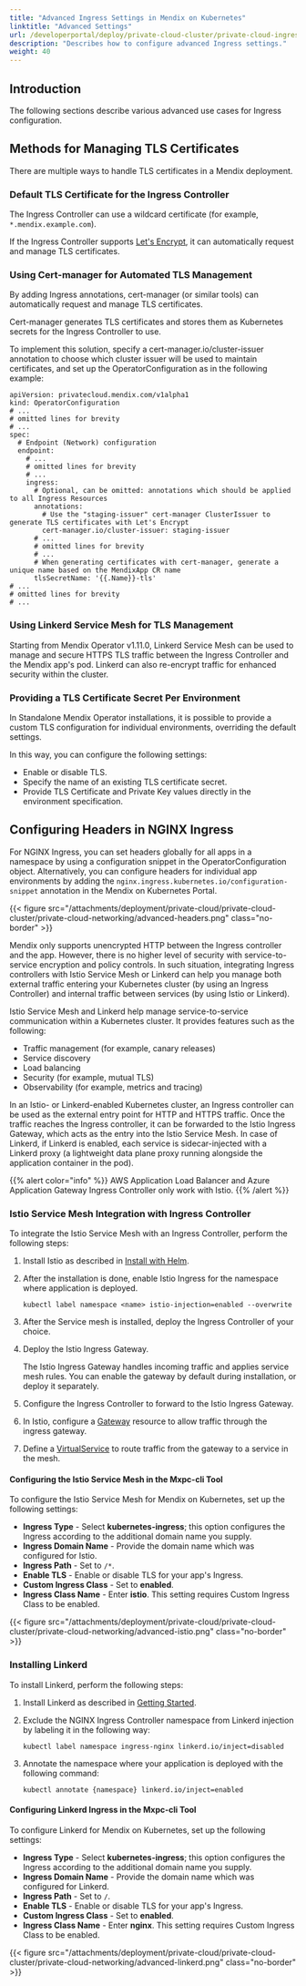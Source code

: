 ```yaml
---
title: "Advanced Ingress Settings in Mendix on Kubernetes"
linktitle: "Advanced Settings"
url: /developerportal/deploy/private-cloud-cluster/private-cloud-ingress-settings/advanced/
description: "Describes how to configure advanced Ingress settings."
weight: 40
---
```


## Introduction

The following sections describe various advanced use cases for Ingress configuration.

## Methods for Managing TLS Certificates

There are multiple ways to handle TLS certificates in a Mendix deployment.

### Default TLS Certificate for the Ingress Controller

The Ingress Controller can use a wildcard certificate (for example, `*.mendix.example.com`).

If the Ingress Controller supports [Let's Encrypt](https://doc.traefik.io/traefik/https/acme/), it can automatically request and manage TLS certificates.

### Using Cert-manager for Automated TLS Management

By adding Ingress annotations, cert-manager (or similar tools) can automatically request and manage TLS certificates.

Cert-manager generates TLS certificates and stores them as Kubernetes secrets for the Ingress Controller to use.

To implement this solution, specify a cert-manager.io/cluster-issuer annotation to choose which cluster issuer will be used to maintain certificates, and set up the OperatorConfiguration as in the following example:

```text
apiVersion: privatecloud.mendix.com/v1alpha1
kind: OperatorConfiguration
# ...
# omitted lines for brevity
# ...
spec:
  # Endpoint (Network) configuration
  endpoint:
    # ...
    # omitted lines for brevity
    # ...
    ingress:
      # Optional, can be omitted: annotations which should be applied to all Ingress Resources
      annotations:
        # Use the "staging-issuer" cert-manager ClusterIssuer to generate TLS certificates with Let's Encrypt
        cert-manager.io/cluster-issuer: staging-issuer
      # ...
      # omitted lines for brevity
      # ...
      # When generating certificates with cert-manager, generate a unique name based on the MendixApp CR name
      tlsSecretName: '{{.Name}}-tls'
# ...
# omitted lines for brevity
# ...
```

### Using Linkerd Service Mesh for TLS Management

Starting from Mendix Operator v1.11.0, Linkerd Service Mesh can be used to manage and secure HTTPS TLS traffic between the Ingress Controller and the Mendix app's pod. Linkerd can also re-encrypt traffic for enhanced security within the cluster.

### Providing a TLS Certificate Secret Per Environment

In Standalone Mendix Operator installations, it is possible to provide a custom TLS configuration for individual environments, overriding the default settings. 

In this way, you can configure the following settings:

* Enable or disable TLS.
* Specify the name of an existing TLS certificate secret.
* Provide TLS Certificate and Private Key values directly in the environment specification.

## Configuring Headers in NGINX Ingress

For NGINX Ingress, you can set headers globally for all apps in a namespace by using a configuration snippet in the OperatorConfiguration object. Alternatively, you can configure headers for individual app environments by adding the `nginx.ingress.kubernetes.io/configuration-snippet` annotation in the Mendix on Kubernetes Portal.

{{< figure src="/attachments/deployment/private-cloud/private-cloud-cluster/private-cloud-networking/advanced-headers.png" class="no-border" >}}

Mendix only supports unencrypted HTTP between the Ingress controller and the app. However, there is no higher level of security with service-to-service encryption and policy controls. In such situation, integrating Ingress controllers with Istio Service Mesh or Linkerd can help you manage both external traffic entering your Kubernetes cluster (by using an Ingress Controller) and internal traffic between services (by using Istio or Linkerd).

Istio Service Mesh and Linkerd help manage service-to-service communication within a Kubernetes cluster. It provides features such as the following:

* Traffic management (for example, canary releases)
* Service discovery
* Load balancing
* Security (for example, mutual TLS)
* Observability (for example, metrics and tracing)

In an Istio- or Linkerd-enabled Kubernetes cluster, an Ingress controller can be used as the external entry point for HTTP and HTTPS traffic. Once the traffic reaches the Ingress controller, it can be forwarded to the Istio Ingress Gateway, which acts as the entry into the Istio Service Mesh. In case of Linkerd, if Linkerd is enabled, each service is sidecar-injected with a Linkerd proxy (a lightweight data plane proxy running alongside the application container in the pod).

{{% alert color="info" %}}
AWS Application Load Balancer and Azure Application Gateway Ingress Controller only work with Istio.
{{% /alert %}}

### Istio Service Mesh Integration with Ingress Controller

To integrate the Istio Service Mesh with an Ingress Controller, perform the following steps:

1. Install Istio as described in [Install with Helm](https://istio.io/latest/docs/setup/install/helm/).
2. After the installation is done, enable Istio Ingress for the namespace where application is deployed.

    ```text
    kubectl label namespace <name> istio-injection=enabled --overwrite
    ```

3. After the Service mesh is installed, deploy the Ingress Controller of your choice.
4. Deploy the Istio Ingress Gateway. 

    The Istio Ingress Gateway handles incoming traffic and applies service mesh rules. You can enable the gateway by default during installation, or deploy it separately.

5. Configure the Ingress Controller to forward to the Istio Ingress Gateway.
6. In Istio, configure a [Gateway](https://istio.io/latest/docs/reference/config/networking/gateway/) resource to allow traffic through the ingress gateway.
7. Define a [VirtualService](https://istio.io/latest/docs/reference/config/networking/virtual-service/) to route traffic from the gateway to a service in the mesh.

#### Configuring the Istio Service Mesh in the Mxpc-cli Tool

To configure the Istio Service Mesh for Mendix on Kubernetes, set up the following settings:

* **Ingress Type** - Select **kubernetes-ingress**; this option configures the Ingress according to the additional domain name you supply. 
* **Ingress Domain Name** - Provide the domain name which was configured for Istio.
* **Ingress Path** - Set to `/*`. 
* **Enable TLS** - Enable or disable TLS for your app's Ingress.
* **Custom Ingress Class** - Set to **enabled**.
* **Ingress Class Name** - Enter **istio**. This setting requires Custom Ingress Class to be enabled.

{{< figure src="/attachments/deployment/private-cloud/private-cloud-cluster/private-cloud-networking/advanced-istio.png" class="no-border" >}}

### Installing Linkerd

To install Linkerd, perform the following steps:

1. Install Linkerd as described in [Getting Started](https://linkerd.io/2.17/getting-started/).
2. Exclude the NGINX Ingress Controller namespace from Linkerd injection by labeling it in the following way:

    ```text
    kubectl label namespace ingress-nginx linkerd.io/inject=disabled
    ```

3. Annotate the namespace where your application is deployed with the following command:

    ```text
    kubectl annotate {namespace} linkerd.io/inject=enabled
    ```

#### Configuring Linkerd Ingress in the Mxpc-cli Tool

To configure Linkerd for Mendix on Kubernetes, set up the following settings:

* **Ingress Type** - Select **kubernetes-ingress**; this option configures the Ingress according to the additional domain name you supply. 
* **Ingress Domain Name** - Provide the domain name which was configured for Linkerd.
* **Ingress Path** - Set to `/`. 
* **Enable TLS** - Enable or disable TLS for your app's Ingress.
* **Custom Ingress Class** - Set to **enabled**.
* **Ingress Class Name** - Enter **nginx**. This setting requires Custom Ingress Class to be enabled.

{{< figure src="/attachments/deployment/private-cloud/private-cloud-cluster/private-cloud-networking/advanced-linkerd.png" class="no-border" >}}
